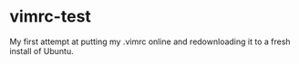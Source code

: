 # vimrc-test
My first attempt at putting my .vimrc online and redownloading it to a fresh install of Ubuntu. 
